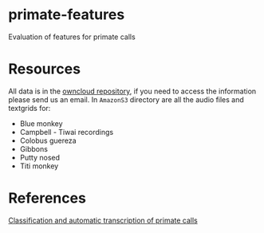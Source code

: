 # primate-features
Evaluation of features for primate calls

# Resources

All data is in the [owncloud repository](http://primafea.tk/), if you need to access the information
please send us an email. In `AmazonS3` directory are all the audio files and textgrids for:

- Blue monkey
- Campbell - Tiwai recordings
- Colobus guereza
- Gibbons
- Putty nosed
- Titi monkey


# References

[Classification and automatic transcription of primate calls](http://asa.scitation.org/doi/pdf/10.1121/1.4954887)


